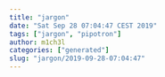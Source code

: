 ```yaml
---
title: "jargon"
date: "Sat Sep 28 07:04:47 CEST 2019"
tags: ["jargon", "pipotron"]
author: m1ch3l
categories: ["generated"]
slug: "jargon/2019-09-28-07:04:47"
---
```



